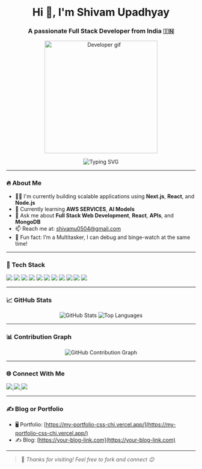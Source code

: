 <h1 align="center">Hi 👋, I'm Shivam Upadhyay</h1>
<h3 align="center">A passionate Full Stack Developer from India 🇮🇳</h3>

<p align="center">
  <img src="https://media1.giphy.com/media/v1.Y2lkPTc5MGI3NjExc29oazk4dTZxNGhnZHd3Zm9wZWRmczF0andienhwdzQ2ZDVwdWZsZCZlcD12MV9pbnRlcm5hbF9naWZfYnlfaWQmY3Q9Zw/zOvBKUUEERdNm/giphy.gif" width="300" alt="Developer gif" />
</p>

<p align="center">
  <img src="https://readme-typing-svg.herokuapp.com?font=Fira+Code&duration=2000&pause=1000&color=00C2FF&center=true&vCenter=true&width=435&lines=Full+Stack+Developer;Open+to+Freelance+Projects;Currently+Learning+ML+%26+AI" alt="Typing SVG" />
</p>

---

### 🔥 About Me
- 👨‍💻 I'm currently building scalable applications using **Next.js**, **React**, and **Node.js**
- 🌱 Currently learning **AWS SERVICES**, **AI Models**
- 💬 Ask me about **Full Stack Web Development**, **React**, **APIs**, and **MongoDB**
- 📫 Reach me at: [shivamu0504@gmail.com](mailto:shivamu0504@gmail.com)
- 🧠 Fun fact: I’m a Multitasker, I can debug and binge-watch at the same time!

---

### 🧰 Tech Stack

<p>
  <img src="https://img.shields.io/badge/Next.js-000000?style=for-the-badge&logo=nextdotjs&logoColor=white"/>
  <img src="https://img.shields.io/badge/TypeScript-007acc?style=for-the-badge&logo=typescript&logoColor=white"/>
  <img src="https://img.shields.io/badge/React-20232a?style=for-the-badge&logo=react&logoColor=61dafb"/>
  <img src="https://img.shields.io/badge/React_Native-20232a?style=for-the-badge&logo=react&logoColor=61dafb"/>
  <img src="https://img.shields.io/badge/Supabase-3ECF8E?style=for-the-badge&logo=supabase&logoColor=white"/>
  <img src="https://img.shields.io/badge/Node.js-339933?style=for-the-badge&logo=nodedotjs&logoColor=white"/>
  <img src="https://img.shields.io/badge/Express.js-000000?style=for-the-badge&logo=express&logoColor=white"/>
  <img src="https://img.shields.io/badge/MongoDB-4EA94B?style=for-the-badge&logo=mongodb&logoColor=white"/>
  <img src="https://img.shields.io/badge/Neo4j-4581C3?style=for-the-badge&logo=neo4j&logoColor=white"/>
  <img src="https://img.shields.io/badge/Python-3670A0?style=for-the-badge&logo=python&logoColor=ffdd54"/>
  <img src="https://img.shields.io/badge/Tailwind_CSS-38B2AC?style=for-the-badge&logo=tailwind-css&logoColor=white"/>
</p>

---

### 📈 GitHub Stats

<p align="center">
  <img src="https://github-readme-stats.vercel.app/api?username=shivamupadhyay05&show_icons=true&theme=tokyonight" alt="GitHub Stats"/>
  <img src="https://github-readme-stats.vercel.app/api/top-langs/?username=shivamupadhyay05&layout=compact&theme=tokyonight" alt="Top Languages"/>
</p>

---

### 📊 Contribution Graph

<p align="center">
  <img src="https://github-readme-activity-graph.vercel.app/graph?username=shivamupadhyay05&theme=react-dark" alt="GitHub Contribution Graph"/>
</p>

---

### 🌐 Connect With Me

<p align="left">
  <a href="https://www.linkedin.com/in/shivam-upadhyay-34666b277/" target="_blank">
    <img src="https://img.shields.io/badge/LinkedIn-0A66C2?style=for-the-badge&logo=linkedin&logoColor=white"/>
  </a>
  <a href="https://x.com/toxicshivam45" target="_blank">
    <img src="https://img.shields.io/badge/Twitter-1DA1F2?style=for-the-badge&logo=twitter&logoColor=white"/>
  </a>
  <a href="https://bento.me/shivamupadhyay" target="_blank">
    <img src="https://img.shields.io/badge/Bento.me-000000?style=for-the-badge&logo=linktree&logoColor=white"/>
  </a>
</p>

---

### ✍️ Blog or Portfolio
- 🖥️ Portfolio: [https://my-portfolio-css-chi.vercel.app/](https://my-portfolio-css-chi.vercel.app/)
- ✍️ Blog: [https://your-blog-link.com](https://your-blog-link.com)

---

> 🔁 *Thanks for visiting! Feel free to fork and connect 😊*
